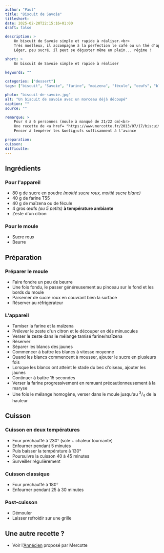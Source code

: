 ```yaml
---
author: "Paul"
title: "Biscuit de Savoie"
titleshort:
date: 2025-02-20T22:15:16+01:00
draft: false

description: >
    Un biscuit de Savoie simple et rapide à réaliser.<br>
    Très moelleux, il accompagne à la perfection le café ou un thé d'après-midi.<br>
    Léger, peu sucré, il peut se déguster même en plein... régime !

short: >
    Un biscuit de Savoie simple et rapide à réaliser
    
keywords: ""

categories: ["dessert"]
tags: ["biscuit", "Savoie", "farine", "maizena", "fécule", "oeufs", "blanc en neige", "zeste de citron"]

photo: "biscuit-de-savoie.jpg"
alt: "Un biscuit de savoie avec un morceau déjà découpé"
caption: ""
source: ""

remarque: >
    Pour 4 à 6 personnes (moule à manqué de 21/22 cm)<br>
    Une recette de <a href= "https://www.mercotte.fr/2013/07/17/biscuit-de-savoie-version-ultra-rapide-et-macarons-au-praline-clin-doeil-de-la-toussuire/">Mercotte</a><br>
    Penser à tempérer les &oelig;ufs suffisamment à l'avance

preparation: 
cuisson: 
difficulte:
---
```



## Ingrédients
### Pour l'appareil
- 80 g de sucre en poudre *(moitié sucre roux, moitié sucre blanc)*
- 40 g de farine T55
- 40 g de maïzena ou de fécule
- 4 gros &oelig;ufs *(ou 5 petits)* **à température ambiante**
- Zeste d'un citron
### Pour le moule
- Sucre roux
- Beurre

## Préparation
### Préparer le moule
- Faire fondre un peu de beurre
- Une fois fondu, le passer généreusement au pinceau sur le fond et les bords du moule
- Parsemer de sucre roux en couvrant bien la surface
- Réserver au réfrigérateur
### L'appareil
- Tamiser la farine et la maïzena
- Prélever le zeste d'un citron et le découper en dés minuscules
- Verser le zeste dans le mélange tamisé farine/maïzena
- Réserver
- Séparer les blancs des jaunes
- Commencer à battre les blancs à vitesse moyenne
- Quand les blancs commencent à mousser, ajouter le sucre en plusieurs fois
- Lorsque les blancs ont atteint le stade du bec d'oiseau, ajouter les jaunes
- Continuer à battre 15 secondes
- Verser la farine progressivement en remuant précautionneusement à la maryse
- Une fois le mélange homogène, verser dans le moule jusqu'au <sup>3</sup>/<sub>4</sub> de la hauteur
## Cuisson
### Cuisson en deux températures
- Four préchauffé à 230° (sole + chaleur tournante)
- Enfourner pendant 5 minutes
- Puis baisser la température à 130°
- Poursuivre la cuisson 40 à 45 minutes
- Surveiller régulièrement
### Cuisson classique
- Four préchauffé à 180°
- Enfourner pendant 25 à 30 minutes
### Post-cuisson
- Démouler
- Laisser refroidir sur une grille
## Une autre recette ?
- Voir l'[Annécien](https://www.mercotte.fr/2025/01/19/lannecien-ou-le-biscuit-de-savoie-de-la-yaute/) proposé par Mercotte 
